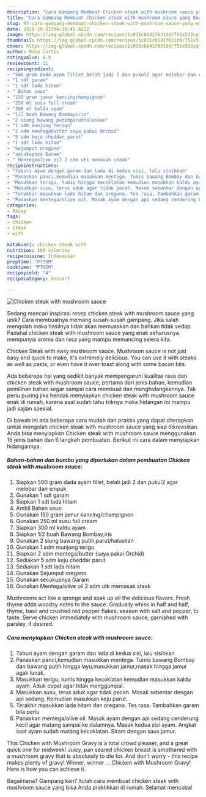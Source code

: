 ```yaml
---
description: "Cara Gampang Membuat Chicken steak with mushroom sauce yang Enak"
title: "Cara Gampang Membuat Chicken steak with mushroom sauce yang Enak"
slug: 97-cara-gampang-membuat-chicken-steak-with-mushroom-sauce-yang-enak
date: 2020-10-31T04:28:45.622Z
image: https://img-global.cpcdn.com/recipes/1c031cb141f631dd/751x532cq70/chicken-steak-with-mushroom-sauce-foto-resep-utama.jpg
thumbnail: https://img-global.cpcdn.com/recipes/1c031cb141f631dd/751x532cq70/chicken-steak-with-mushroom-sauce-foto-resep-utama.jpg
cover: https://img-global.cpcdn.com/recipes/1c031cb141f631dd/751x532cq70/chicken-steak-with-mushroom-sauce-foto-resep-utama.jpg
author: Mina Curtis
ratingvalue: 4.9
reviewcount: 11
recipeingredient:
- "500 gram dada ayam fillet belah jadi 2 dan pukul2 agar melebar dan empuk"
- "1 sdt garam"
- "1 sdt lada hitam"
- " Bahan saus"
- "150 gram jamur kancingchampignon"
- "250 ml susu full cream"
- "300 ml kaldu ayam"
- "1/2 buah Bawang Bombayiris"
- "2 siung bawang putihparuthaluskan"
- "1 sdm munjung terigu"
- "2 sdm mentegabutter saya pakai Orchid"
- "5 sdm keju cheddar parut"
- "1 sdt lada hitam"
- "Sejumput oregano"
- "secukupnya Garam"
- " Mentegaolive oil 2 sdm utk memasak steak"
recipeinstructions:
- "Taburi ayam dengan garam dan lada di kedua sisi, lalu sisihkan"
- "Panaskan panci,kemudian masukkan mentega. Tumis bawang Bombay dan bawang putih hingga layu,masukkan jamur,masak hingga jamur agak lunak."
- "Masukkan terigu, tumis hingga kecoklatan kemudian masukkan kaldu ayam. Aduk cepat agar tidak menggumpal."
- "Masukkan susu, terus aduk agar tidak pecah. Masak sebentar dengan api sedang. Kemudian masukkan keju parut."
- "Terakhir masukkan lada hitam dan oregano. Tes rasa. Tambahkan garam bila perlu"
- "Panaskan mentega/olive oil. Masak ayam dengan api sedang cenderung kecil agar matang sampai ke dalamnya. Masak kedua sisi ayam. Angkat saat ayam sudah matang kecoklatan. Siram dengan saus jamur."
categories:
- Resep
tags:
- chicken
- steak
- with

katakunci: chicken steak with 
nutrition: 300 calories
recipecuisine: Indonesian
preptime: "PT39M"
cooktime: "PT45M"
recipeyield: "4"
recipecategory: Dessert

---
```



![Chicken steak with mushroom sauce](https://img-global.cpcdn.com/recipes/1c031cb141f631dd/751x532cq70/chicken-steak-with-mushroom-sauce-foto-resep-utama.jpg)

Sedang mencari inspirasi resep chicken steak with mushroom sauce yang unik? Cara membuatnya memang susah-susah gampang. Jika salah mengolah maka hasilnya tidak akan memuaskan dan bahkan tidak sedap. Padahal chicken steak with mushroom sauce yang enak seharusnya mempunyai aroma dan rasa yang mampu memancing selera kita.

Chicken Steak with easy mushroom sauce. Mushroom sauce is not just easy and quick to make, it&#39;s extremely delicious. You can use it with steaks as well as pasta, or even have it over toast along with some bacon bits.

Ada beberapa hal yang sedikit banyak mempengaruhi kualitas rasa dari chicken steak with mushroom sauce, pertama dari jenis bahan, kemudian pemilihan bahan segar sampai cara membuat dan menghidangkannya. Tak perlu pusing jika hendak menyiapkan chicken steak with mushroom sauce enak di rumah, karena asal sudah tahu triknya maka hidangan ini mampu jadi sajian spesial.


Di bawah ini ada beberapa cara mudah dan praktis yang dapat diterapkan untuk mengolah chicken steak with mushroom sauce yang siap dikreasikan. Anda bisa menyiapkan Chicken steak with mushroom sauce menggunakan 16 jenis bahan dan 6 langkah pembuatan. Berikut ini cara dalam menyiapkan hidangannya.

<!--inarticleads1-->

##### Bahan-bahan dan bumbu yang diperlukan dalam pembuatan Chicken steak with mushroom sauce:

1. Siapkan 500 gram dada ayam fillet, belah jadi 2 dan pukul2 agar melebar dan empuk
1. Gunakan 1 sdt garam
1. Siapkan 1 sdt lada hitam
1. Ambil  Bahan saus:
1. Gunakan 150 gram jamur kancing/champignon
1. Gunakan 250 ml susu full cream
1. Siapkan 300 ml kaldu ayam
1. Siapkan 1/2 buah Bawang Bombay,iris
1. Gunakan 2 siung bawang putih,parut/haluskan
1. Gunakan 1 sdm munjung terigu
1. Siapkan 2 sdm mentega/butter (saya pakai Orchid)
1. Sediakan 5 sdm keju cheddar parut
1. Sediakan 1 sdt lada hitam
1. Gunakan Sejumput oregano
1. Gunakan secukupnya Garam
1. Gunakan  Mentega/olive oil 2 sdm utk memasak steak


Mushrooms act like a sponge and soak up all the delicious flavors. Fresh thyme adds woodsy notes to the sauce. Gradually whisk in half and half, thyme, basil and crushed red pepper flakes; season with salt and pepper, to taste. Serve chicken immediately with mushroom sauce, garnished with parsley, if desired. 

<!--inarticleads2-->

##### Cara menyiapkan Chicken steak with mushroom sauce:

1. Taburi ayam dengan garam dan lada di kedua sisi, lalu sisihkan
1. Panaskan panci,kemudian masukkan mentega. Tumis bawang Bombay dan bawang putih hingga layu,masukkan jamur,masak hingga jamur agak lunak.
1. Masukkan terigu, tumis hingga kecoklatan kemudian masukkan kaldu ayam. Aduk cepat agar tidak menggumpal.
1. Masukkan susu, terus aduk agar tidak pecah. Masak sebentar dengan api sedang. Kemudian masukkan keju parut.
1. Terakhir masukkan lada hitam dan oregano. Tes rasa. Tambahkan garam bila perlu
1. Panaskan mentega/olive oil. Masak ayam dengan api sedang cenderung kecil agar matang sampai ke dalamnya. Masak kedua sisi ayam. Angkat saat ayam sudah matang kecoklatan. Siram dengan saus jamur.


This Chicken with Mushroom Gravy is a total crowd pleaser, and a great quick one for midweek! Juicy, pan seared chicken breast is smothered with a mushroom gravy that is absolutely to die for. And don&#39;t worry - this recipe makes plenty of gravy! Winner, winner … Chicken with Mushroom Gravy! Here is how you can achieve it. 

Bagaimana? Gampang kan? Itulah cara membuat chicken steak with mushroom sauce yang bisa Anda praktikkan di rumah. Selamat mencoba!

